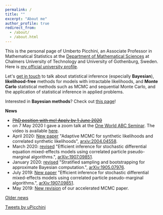 ```yaml
---
permalink: /
title: ""
excerpt: "About me"
author_profile: true
redirect_from: 
  - /about/
  - /about.html
---
```


This is the personal page of Umberto Picchini, an Associate Professor in Mathematical Statistics at the [Department of Mathematical Sciences](https://www.chalmers.se/en/departments/math/Pages/default.aspx) at Chalmers University of Technology and University of Gothenburg, Sweden. Here is <a href="https://www.chalmers.se/en/staff/Pages/picchini.aspx">my official university profile</a>.

Let's [get in touch](contact) to talk about statistical inference (especially **Bayesian**), **likelihood-free** methods for models with intractable likelihoods, and **Monte Carlo** statistical methods such as MCMC and sequential Monte Carlo, and the application of statistical inference in applied problems.

Interested in **Bayesian methods**? Check out [this page](bayes)!


**News**

- <del>[PhD position with me! Apply by 1 June 2020](https://www.chalmers.se/en/departments/math/research/research-groups/AIMS/Pages/ai-project-5.aspx) </del>
- on 7 May 2020 I gave a zoom talk at the [One World ABC Seminar](https://warwick.ac.uk/fac/sci/statistics/news/upcoming-seminars/abcworldseminar). The video is available [here](https://youtu.be/IOPnRfAJ_W8).
- April 2020: [New paper](https://arxiv.org/abs/2004.04558) "Adaptive MCMC for synthetic likelihoods and correlated synthetic likelihoods", [arxiv:2004.04558](https://arxiv.org/abs/2004.04558).
- March 2020: [revised](https://arxiv.org/abs/1907.09851) "Efficient inference for stochastic differential equation mixed-effects models using correlated particle pseudo-marginal algorithms.", [arXiv:1907.09851](https://arxiv.org/abs/1907.09851).
- January 2020: [revised](http://arxiv.org/abs/1905.07976) "Stratified sampling and bootstrapping for approximate Bayesian computation.", [arXiv:1905.07976](http://arxiv.org/abs/1905.07976).
- July 2019: [New paper](https://arxiv.org/abs/1907.09851) "Efficient inference for stochastic differential mixed-effects models using correlated particle pseudo-marginal algorithms.", [arXiv:1907.09851](https://arxiv.org/abs/1907.09851).
- May 2019: [New revision](https://arxiv.org/abs/1806.05982) of our accelerated MCMC paper.

[Older news](oldnews)

<a class="twitter-timeline" data-width="600" data-height="1000" href="https://twitter.com/uPicchini?ref_src=twsrc%5Etfw">Tweets by uPicchini</a> <script async src="https://platform.twitter.com/widgets.js" charset="utf-8"></script> 
